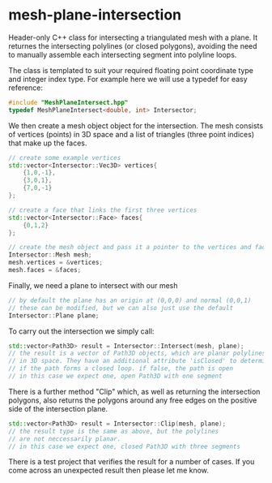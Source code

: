 # mesh-plane-intersection
Header-only C++ class for intersecting a triangulated mesh with a plane. It returnes the intersecting polylines (or closed polygons), avoiding the need to manually assemble each intersecting segment into polyline loops.

The class is templated to suit your required floating point coordinate type and integer index type. For example here we will use a typedef for easy reference:
```cpp
#include "MeshPlaneIntersect.hpp"
typedef MeshPlaneIntersect<double, int> Intersector;
```
We then create a mesh object object for the intersection. The mesh consists of vertices (points) in 3D space and a list of triangles (three point indices) that make up the faces.
```cpp
// create some example vertices
std::vector<Intersector::Vec3D> vertices{
    {1,0,-1},
    {3,0,1},
    {7,0,-1}
};

// create a face that links the first three vertices
std::vector<Intersector::Face> faces{
    {0,1,2}
};

// create the mesh object and pass it a pointer to the vertices and faces
Intersector::Mesh mesh;
mesh.vertices = &vertices;
mesh.faces = &faces;
```
Finally, we need a plane to intersect with our mesh
```cpp
// by default the plane has an origin at (0,0,0) and normal (0,0,1)
// these can be modified, but we can also just use the default
Intersector::Plane plane;
```
To carry out the intersection we simply call:
```cpp
std::vector<Path3D> result = Intersector::Intersect(mesh, plane);
// the result is a vector of Path3D objects, which are planar polylines
// in 3D space. They have an additional attribute 'isClosed' to determine
// if the path forms a closed loop. if false, the path is open
// in this case we expect one, open Path3D with one segment
```
There is a further method "Clip" which, as well as returning the intersection polygons, also returns the polygons around any free edges on the positive side of the intersection plane.
```cpp
std::vector<Path3D> result = Intersector::Clip(mesh, plane);
// the result type is the same as above, but the polylines
// are not neccessarily planar.
// in this case we expect one, closed Path3D with three segments
```
There is a test project that verifies the result for a number of cases. If you come across an unexpected result then please let me know.